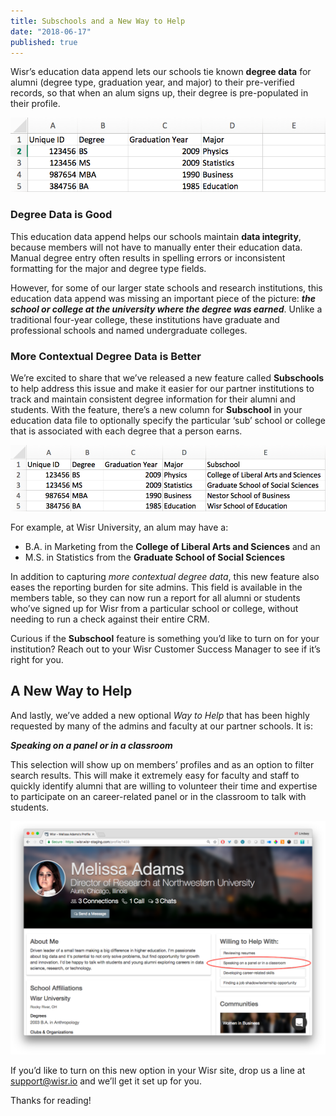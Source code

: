 ```yaml
---
title: Subschools and a New Way to Help
date: "2018-06-17"
published: true
---
```


Wisr’s education data append lets our schools tie known **degree data** for alumni (degree type, graduation year, and major) to their pre-verified records, so that when an alum signs up, their degree is pre-populated in their profile.


![Image of CSV file for Wisr's education data append](./updated-no-subschool-file.png)


### Degree Data is Good

This education data append helps our schools maintain **data integrity**, because members will not have to manually enter their education data. Manual degree entry often results in spelling errors or inconsistent formatting for the major and degree type fields.

However, for some of our larger state schools and research institutions, this education data append was missing an important piece of the picture: **_the school or college at the university where the degree was earned_**. Unlike a traditional four-year college, these institutions have graduate and professional schools and named undergraduate colleges.

### More Contextual Degree Data is Better

We’re excited to share that we’ve released a new feature called **Subschools** to help address this issue and make it easier for our partner institutions to track and maintain consistent degree information for their alumni and students. With the feature, there’s a new column for **Subschool** in your education data file to optionally specify the particular ‘sub’ school or college that is associated with each degree that a person earns.


![Image of CSV file for Wisr's new education data append with a subschool column](./subschool-file.png)


For example, at Wisr University, an alum may have a:

- B.A. in Marketing from the **College of Liberal Arts and Sciences** and an 
- M.S. in Statistics from the **Graduate School of Social Sciences**

In addition to capturing _more contextual degree data_, this new feature also eases the reporting burden for site admins. This field is available in the members table, so they can now run a report for all alumni or students who’ve signed up for Wisr from a particular school or college, without needing to run a check against their entire CRM.

Curious if the **Subschool** feature is something you’d like to turn on for your institution? Reach out to your Wisr Customer Success Manager to see if it’s right for you.

## A New Way to Help

And lastly, we’ve added a new optional _Way to Help_ that has been highly requested by many of the admins and faculty at our partner schools. It is:

**_Speaking on a panel or in a classroom_**

This selection will show up on members’ profiles and as an option to filter search results. This will make it extremely easy for faculty and staff to quickly identify alumni that are willing to volunteer their time and expertise to participate on an career-related panel or in the classroom to talk with students. 


![Wisr member profile page with red cirlce around the Speaking on a panel in a classroom option](./way-to-help.png)


If you’d like to turn on this new option in your Wisr site, drop us a line at <a href="support@wisr.io">support@wisr.io</a> and we’ll get it set up for you. 

Thanks for reading!
